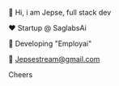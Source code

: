 
:wave: Hi, i am Jepse, full stack dev

:heart: Startup @ SaglabsAi

:speech_balloon: Developing "Employai"

:e-mail: Jepsestream@gmail.com

Cheers  
